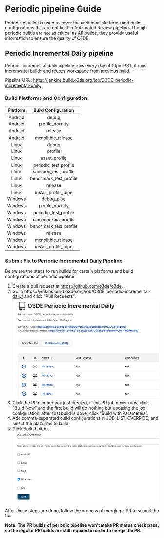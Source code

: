 # Periodic pipeline Guide

Periodic pipeline is used to cover the additional platforms and build configurations that are not built in Automated Review pipeline. Though periodic builds are not as critical as AR builds, they provide useful information to ensure the quality of O3DE.

## Periodic Incremental Daily pipeline

Periodic incremental daily pipeline runs every day at 10pm PST, it runs incremental builds and reuses workspace from previous build.

Pipeline URL: https://jenkins.build.o3de.org/job/O3DE_periodic-incremental-daily/

### Build Platforms and Configuration:

| Platform  | Build Configuration |
| :---: | :---: |
| Android  | debug  |
| Android  | profile_nounity  |
| Android  | release  |
| Android  | monolithic_release  |
| Linux  | debug  |
| Linux  | profile  |
| Linux  | asset_profile  |
| Linux  | periodic_test_profile  |
| Linux  | sandbox_test_profile  |
| Linux  | benchmark_test_profile  |
| Linux  | release  |
| Linux  | install_profile_pipe  |
| Windows  | debug_pipe  |
| Windows  | profile_nounity  |
| Windows  | periodic_test_profile  |
| Windows  | sandbox_test_profile  |
| Windows  | benchmark_test_profile  |
| Windows  | release  |
| Windows  | monolithic_release  |
| Windows  | install_profile_pipe  |

### Submit Fix to Periodic Incremental Daily Pipeline

Below are the steps to run builds for certain platforms and build configurations of periodic pipeline. 

1. Create a pull request at https://github.com/o3de/o3de.
2. Go to https://jenkins.build.o3de.org/job/O3DE_periodic-incremental-daily/ and click "Pull Requests".
   ![pull request](./images/periodic_pipeline_1.png)
3. Click the PR number you just created, if this PR job never runs, click "Build Now" and the first build will do nothing but updating the job configuration, after first build is done, click "Build with Parameters".
4. Add comma-separated build configurations in JOB_LIST_OVERRIDE, and select the platforms to build.
5. Click Build button.
![override_job_list](./images/periodic_pipeline_2.png)

After these steps are done, follow the process of merging a PR to submit the fix.

**Note: The PR builds of periodic pipeline won't make PR status check pass, so the regular PR builds are still required in order to merge the PR.**

